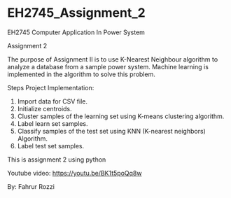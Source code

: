 # EH2745_Assignment_2

EH2745 Computer Application In Power System

Assignment 2

The purpose of Assignment II is to use K-Nearest Neighbour algorithm to analyze a
database from a sample power system. Machine learning is implemented in the algorithm to solve this problem.

Steps Project Implementation: 
1. Import data for CSV file.
2. Initialize centroids.
3. Cluster samples of the learning set using K-means clustering algorithm.
4. Label learn set samples.
4. Classify samples of the test set using KNN (K-nearest neighbors) Algorithm.
5. Label test set samples.

This is assignment 2 using python

Youtube video: https://youtu.be/BK1t5poQq8w

By: Fahrur Rozzi
